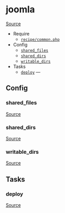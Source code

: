 <!-- DO NOT EDIT THIS FILE! -->
<!-- Instead edit recipe/joomla.php -->
<!-- Then run bin/docgen -->

# joomla

[Source](/recipe/joomla.php)



* Require
  * [`recipe/common.php`](/recipe/common.php)
* Config
  * [`shared_files`](#shared_files)
  * [`shared_dirs`](#shared_dirs)
  * [`writable_dirs`](#writable_dirs)
* Tasks
  * [`deploy`](#deploy) — 

## Config
### shared_files
[Source](/recipe/joomla.php#L8)



### shared_dirs
[Source](/recipe/joomla.php#L9)



### writable_dirs
[Source](/recipe/joomla.php#L10)




## Tasks
### deploy
[Source](/recipe/joomla.php#L12)



